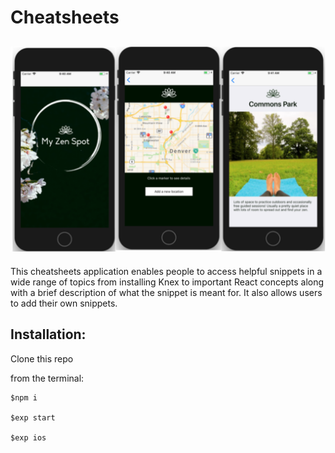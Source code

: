# Cheatsheets

## ![](img.png)

This cheatsheets application enables people to access helpful snippets in a wide range of topics from installing Knex to important React concepts along with a brief description of what the snippet is meant for. It also allows users to add their own snippets.


## Installation:

Clone this repo

from the terminal:
```
$npm i

$exp start

$exp ios
```
